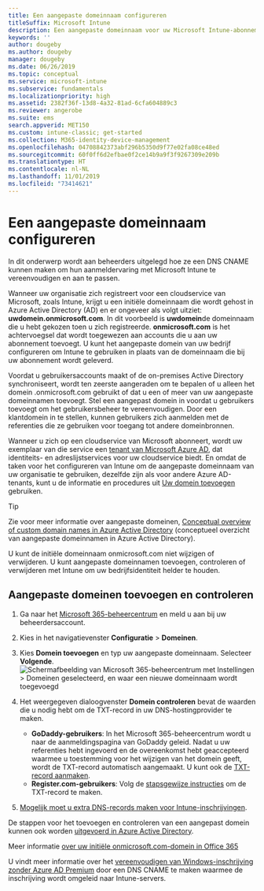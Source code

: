 ```yaml
---
title: Een aangepaste domeinnaam configureren
titleSuffix: Microsoft Intune
description: Een aangepaste domeinnaam voor uw Microsoft Intune-abonnement toevoegen
keywords: ''
author: dougeby
ms.author: dougeby
manager: dougeby
ms.date: 06/26/2019
ms.topic: conceptual
ms.service: microsoft-intune
ms.subservice: fundamentals
ms.localizationpriority: high
ms.assetid: 2382f36f-13d8-4a32-81ad-6cfa604889c3
ms.reviewer: angerobe
ms.suite: ems
search.appverid: MET150
ms.custom: intune-classic; get-started
ms.collection: M365-identity-device-management
ms.openlocfilehash: 04708842373abf296b5350d9f77e02fa08ce48ed
ms.sourcegitcommit: 60f0ff6d2efbae0f2ce14b9a9f3f9267309e209b
ms.translationtype: HT
ms.contentlocale: nl-NL
ms.lasthandoff: 11/01/2019
ms.locfileid: "73414621"
---
```

# <a name="configure-a-custom-domain-name"></a>Een aangepaste domeinnaam configureren

In dit onderwerp wordt aan beheerders uitgelegd hoe ze een DNS CNAME kunnen maken om hun aanmeldervaring met Microsoft Intune te vereenvoudigen en aan te passen.

Wanneer uw organisatie zich registreert voor een cloudservice van Microsoft, zoals Intune, krijgt u een initiële domeinnaam die wordt gehost in Azure Active Directory (AD) en er ongeveer als volgt uitziet: **uwdomein.onmicrosoft.com**. In dit voorbeeld is **uwdomein**de domeinnaam die u hebt gekozen toen u zich registreerde. **onmicrosoft.com** is het achtervoegsel dat wordt toegewezen aan accounts die u aan uw abonnement toevoegt. U kunt het aangepaste domein van uw bedrijf configureren om Intune te gebruiken in plaats van de domeinnaam die bij uw abonnement wordt geleverd.

Voordat u gebruikersaccounts maakt of de on-premises Active Directory synchroniseert, wordt ten zeerste aangeraden om te bepalen of u alleen het domein .onmicrosoft.com gebruikt of dat u een of meer van uw aangepaste domeinnamen toevoegt. Stel een aangepast domein in voordat u gebruikers toevoegt om het gebruikersbeheer te vereenvoudigen. Door een klantdomein in te stellen, kunnen gebruikers zich aanmelden met de referenties die ze gebruiken voor toegang tot andere domeinbronnen.

Wanneer u zich op een cloudservice van Microsoft abonneert, wordt uw exemplaar van die service een [tenant van Microsoft Azure AD](https://technet.microsoft.com/library/jj573650.aspx#BKMK_WhatIsAnAzureADTenant), dat identiteits- en adreslijstservices voor uw cloudservice biedt. En omdat de taken voor het configureren van Intune om de aangepaste domeinnaam van uw organisatie te gebruiken, dezelfde zijn als voor andere Azure AD-tenants, kunt u de informatie en procedures uit [Uw domein toevoegen](https://azure.microsoft.com/documentation/articles/active-directory-add-domain/) gebruiken.

> [!TIP]
> Zie voor meer informatie over aangepaste domeinen, [Conceptual overview of custom domain names in Azure Active Directory](https://azure.microsoft.com/documentation/articles/active-directory-add-domain-concepts/) (conceptueel overzicht van aangepaste domeinnamen in Azure Active Directory).

U kunt de initiële domeinnaam onmicrosoft.com niet wijzigen of verwijderen. U kunt aangepaste domeinnamen toevoegen, controleren of verwijderen met Intune om uw bedrijfsidentiteit helder te houden.

## <a name="to-add-and-verify-your-custom-domain"></a>Aangepaste domeinen toevoegen en controleren

1. Ga naar het [Microsoft 365-beheercentrum](https://admin.microsoft.com/) en meld u aan bij uw beheerdersaccount.

2. Kies in het navigatievenster **Configuratie** &gt; **Domeinen**.

3. Kies **Domein toevoegen** en typ uw aangepaste domeinnaam. Selecteer **Volgende**.
   ![Schermafbeelding van Microsoft 365-beheercentrum met Instellingen > Domeinen geselecteerd, en waar een nieuwe domeinnaam wordt toegevoegd](./media/custom-domain-name-configure/domain-custom-add.png)
4. Het weergegeven dialoogvenster **Domein controleren** bevat de waarden die u nodig hebt om de TXT-record in uw DNS-hostingprovider te maken.
    - **GoDaddy-gebruikers**: In het Microsoft 365-beheercentrum wordt u naar de aanmeldingspagina van GoDaddy geleid. Nadat u uw referenties hebt ingevoerd en de overeenkomst hebt geaccepteerd waarmee u toestemming voor het wijzigen van het domein geeft, wordt de TXT-record automatisch aangemaakt. U kunt ook de [TXT-record aanmaken](https://support.office.com/article/Create-DNS-records-at-GoDaddy-for-Office-365-f40a9185-b6d5-4a80-bb31-aa3bb0cab48a).
    - **Register.com-gebruikers**: Volg de [stapsgewijze instructies](https://support.office.com/article/Create-DNS-records-at-Register-com-for-Office-365-55bd8c38-3316-48ae-a368-4959b2c1684e#BKMK_verify) om de TXT-record te maken.
5. [Mogelijk moet u extra DNS-records maken voor Intune-inschrijvingen](../enrollment/windows-enroll.md#simplify-windows-enrollment-without-azure-ad-premium).

De stappen voor het toevoegen en controleren van een aangepast domein kunnen ook worden [uitgevoerd in Azure Active Directory](https://azure.microsoft.com/documentation/articles/active-directory-add-domain/).

Meer informatie [over uw initiële onmicrosoft.com-domein in Office 365](https://support.office.com/article/About-your-initial-onmicrosoft-com-domain-in-Office-365-B9FC3018-8844-43F3-8DB1-1B3A8E9CFD5A)

U vindt meer informatie over het [vereenvoudigen van Windows-inschrijving zonder Azure AD Premium](../enrollment/windows-enroll.md#simplify-windows-enrollment-without-azure-ad-premium) door een DNS CNAME te maken waarmee de inschrijving wordt omgeleid naar Intune-servers.
